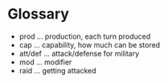 # Glossary

* prod ... production, each turn produced
* cap ... capability, how much can be stored
* att/def ... attack/defense for military
* mod ... modifier
* raid ... getting attacked

